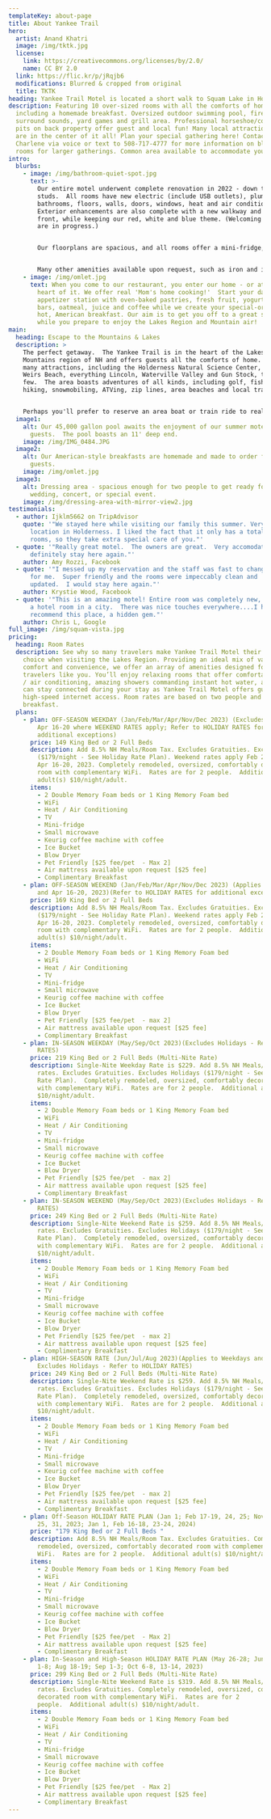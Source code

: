 ```yaml
---
templateKey: about-page
title: About Yankee Trail
hero:
  artist: Anand Khatri
  image: /img/tktk.jpg
  license:
    link: https://creativecommons.org/licenses/by/2.0/
    name: CC BY 2.0
  link: https://flic.kr/p/jRqjb6
  modifications: Blurred & cropped from original
  title: TKTK
heading: Yankee Trail Motel is located a short walk to Squam Lake in Holderness, NH
description: Featuring 10 over-sized rooms with all the comforts of home,
  including a homemade breakfast. Oversized outdoor swimming pool, fire pits, 3
  surround sounds, yard games and grill area. Professional horseshoe/corn hole
  pits on back property offer guest and local fun! Many local attractions, as we
  are in the center of it all! Plan your special gathering here! Contact
  Charlene via voice or text to 508-717-4777 for more information on blocks of
  rooms for larger gatherings. Common area available to accommodate your event.
intro:
  blurbs:
    - image: /img/bathroom-quiet-spot.jpg
      text: >-
        Our entire motel underwent complete renovation in 2022 - down to the
        studs.  All rooms have new electric (include USB outlets), plumbing,
        bathrooms, floors, walls, doors, windows, heat and air conditioning.
        Exterior enhancements are also complete with a new walkway and vinyl
        front, while keeping our red, white and blue theme. (Welcoming red doors
        are in progress.)


        Our floorplans are spacious, and all rooms offer a mini-fridge, microwave, Keurig coffee maker (coffee provided) and blow dryers. We currently offer three King rooms and seven rooms with two double (full) beds.  


        Many other amenities available upon request, such as iron and ironing boards, forgotten toiletries, etc. 
    - image: /img/omlet.jpg
      text: When you come to our restaurant, you enter our home - or at least the
        heart of it. We offer real 'Mom's home cooking!'  Start your day at the
        appetizer station with oven-baked pastries, fresh fruit, yogurt, granola
        bars, oatmeal, juice and coffee while we create your special-ordered,
        hot, American breakfast. Our aim is to get you off to a great start
        while you prepare to enjoy the Lakes Region and Mountain air!
main:
  heading: Escape to the Mountains & Lakes
  description: >
    The perfect getaway.  The Yankee Trail is in the heart of the Lakes and
    Mountains region of NH and offers guests all the comforts of home.  Close to
    many attractions, including the Holderness Natural Science Center, Laconia’s
    Weirs Beach, everything Lincoln, Waterville Valley and Gun Stock, to name a
    few.  The area boasts adventures of all kinds, including golf, fishing,
    hiking, snowmobiling, ATVing, zip lines, area beaches and local trails.


    Perhaps you'll prefer to reserve an area boat or train ride to really take in the sights!  We are the perfect location for being near it all but not in it all; allowing you to participate yet take a break when you need one!  We are a perfect location for access to Lake Squam, Newfound Lake, and Winnipesauki Fishing and Pond Hockey Tournaments, as well as for Laconia's bike week.  Or maybe you are attending a concert/event at the nearby BNH Pavilion. (Fun Fact: We are one of the very few who offer a one-night stay!)  Better yet, create your own event right here on our grounds! Gather your friends and family and come enjoy all the Yankee Trail has to offer.  
  image1:
    alt: Our 45,000 gallon pool awaits the enjoyment of our summer motel
      guests.  The pool boasts an 11' deep end.
    image: /img/IMG_0484.JPG
  image2:
    alt: Our American-style breakfasts are homemade and made to order for our motel
      guests.
    image: /img/omlet.jpg
  image3:
    alt: Dressing area - spacious enough for two people to get ready for that
      wedding, concert, or special event.
    image: /img/dressing-area-with-mirror-view2.jpg
testimonials:
  - author: Ijklm5662 on TripAdvisor
    quote: '"We stayed here while visiting our family this summer. Very convenient
      location in Holderness. I liked the fact that it only has a total of 10
      rooms, so they take extra special care of you."'
  - quote: '"Really great motel.  The owners are great.  Very accomodating.  I will
      definitely stay here again."'
    author: Amy Rozzi, Facebook
  - quote: '"I messed up my reservation and the staff was fast to change the date
      for me.  Super friendly and the rooms were impeccably clean and
      updated.  I would stay here again."'
    author: Krystie Wood, Facebook
  - quote: '"This is an amazing motel! Entire room was completely new, it felt like
      a hotel room in a city.  There was nice touches everywhere....I highly
      recommend this place, a hidden gem."'
    author: Chris L, Google
full_image: /img/squam-vista.jpg
pricing:
  heading: Room Rates
  description: See why so many travelers make Yankee Trail Motel their motel of
    choice when visiting the Lakes Region. Providing an ideal mix of value,
    comfort and convenience, we offer an array of amenities designed for
    travelers like you. You’ll enjoy relaxing rooms that offer comfortable heat
    / air conditioning, amazing showers commanding instant hot water, and you
    can stay connected during your stay as Yankee Trail Motel offers guests free
    high-speed internet access. Room rates are based on two people and include
    breakfast.
  plans:
    - plan: OFF-SEASON WEEKDAY (Jan/Feb/Mar/Apr/Nov/Dec 2023) (Excludes Feb 20-23 and
        Apr 16-20 where WEEKEND RATES apply; Refer to HOLIDAY RATES for
        additional exceptions)
      price: 149 King Bed or 2 Full Beds
      description: Add 8.5% NH Meals/Room Tax. Excludes Gratuities. Excludes Holidays
        ($179/night - See Holiday Rate Plan). Weekend rates apply Feb 20-23 and
        Apr 16-20, 2023. Completely remodeled, oversized, comfortably decorated
        room with complementary WiFi.  Rates are for 2 people.  Additional
        adult(s) $10/night/adult.
      items:
        - 2 Double Memory Foam beds or 1 King Memory Foam bed
        - WiFi
        - Heat / Air Conditioning
        - TV
        - Mini-fridge
        - Small microwave
        - Keurig coffee machine with coffee
        - Ice Bucket
        - Blow Dryer
        - Pet Friendly [$25 fee/pet  - Max 2]
        - Air mattress available upon request [$25 fee]
        - Complimentary Breakfast
    - plan: OFF-SEASON WEEKEND (Jan/Feb/Mar/Apr/Nov/Dec 2023) (Applies to Feb 20-23
        and Apr 16-20, 2023)(Refer to HOLIDAY RATES for additional exceptions)
      price: 169 King Bed or 2 Full Beds
      description: Add 8.5% NH Meals/Room Tax. Excludes Gratuities. Excludes Holidays
        ($179/night - See Holiday Rate Plan). Weekend rates apply Feb 20-23 and
        Apr 16-20, 2023. Completely remodeled, oversized, comfortably decorated
        room with complementary WiFi.  Rates are for 2 people.  Additional
        adult(s) $10/night/adult.
      items:
        - 2 Double Memory Foam beds or 1 King Memory Foam bed
        - WiFi
        - Heat / Air Conditioning
        - TV
        - Mini-fridge
        - Small microwave
        - Keurig coffee machine with coffee
        - Ice Bucket
        - Blow Dryer
        - Pet Friendly [$25 fee/pet  - max 2]
        - Air mattress available upon request [$25 fee]
        - Complimentary Breakfast
    - plan: IN-SEASON WEEKDAY (May/Sep/Oct 2023)(Excludes Holidays - Refer to HOLIDAY
        RATES)
      price: 219 King Bed or 2 Full Beds (Multi-Nite Rate)
      description: Single-Nite Weekday Rate is $229. Add 8.5% NH Meals/Room Tax to all
        rates. Excludes Gratuities. Excludes Holidays ($179/night - See Holiday
        Rate Plan).  Completely remodeled, oversized, comfortably decorated room
        with complementary WiFi.  Rates are for 2 people.  Additional adult(s)
        $10/night/adult.
      items:
        - 2 Double Memory Foam beds or 1 King Memory Foam bed
        - WiFi
        - Heat / Air Conditioning
        - TV
        - Mini-fridge
        - Small microwave
        - Keurig coffee machine with coffee
        - Ice Bucket
        - Blow Dryer
        - Pet Friendly [$25 fee/pet  - max 2]
        - Air mattress available upon request [$25 fee]
        - Complimentary Breakfast
    - plan: IN-SEASON WEEKEND (May/Sep/Oct 2023)(Excludes Holidays - Refer to HOLIDAY
        RATES)
      price: 249 King Bed or 2 Full Beds (Multi-Nite Rate)
      description: Single-Nite Weekend Rate is $259. Add 8.5% NH Meals/Room Tax to all
        rates. Excludes Gratuities. Excludes Holidays ($179/night - See Holiday
        Rate Plan).  Completely remodeled, oversized, comfortably decorated room
        with complementary WiFi.  Rates are for 2 people.  Additional adult(s)
        $10/night/adult.
      items:
        - 2 Double Memory Foam beds or 1 King Memory Foam bed
        - WiFi
        - Heat / Air Conditioning
        - TV
        - Mini-fridge
        - Small microwave
        - Keurig coffee machine with coffee
        - Ice Bucket
        - Blow Dryer
        - Pet Friendly [$25 fee/pet  - max 2]
        - Air mattress available upon request [$25 fee]
        - Complimentary Breakfast
    - plan: HIGH-SEASON RATE (Jun/Jul/Aug 2023)(Applies to Weekdays and Weekends;
        Excludes Holidays - Refer to HOLIDAY RATES)
      price: 249 King Bed or 2 Full Beds (Multi-Nite Rate)
      description: Single-Nite Weekend Rate is $259. Add 8.5% NH Meals/Room Tax to all
        rates. Excludes Gratuities. Excludes Holidays ($179/night - See Holiday
        Rate Plan).  Completely remodeled, oversized, comfortably decorated room
        with complementary WiFi.  Rates are for 2 people.  Additional adult(s)
        $10/night/adult.
      items:
        - 2 Double Memory Foam beds or 1 King Memory Foam bed
        - WiFi
        - Heat / Air Conditioning
        - TV
        - Mini-fridge
        - Small microwave
        - Keurig coffee machine with coffee
        - Ice Bucket
        - Blow Dryer
        - Pet Friendly [$25 fee/pet  - max 2]
        - Air mattress available upon request [$25 fee]
        - Complimentary Breakfast
    - plan: Off-Season HOLIDAY RATE PLAN (Jan 1; Feb 17-19, 24, 25; Nov 21-24; Dec 24,
        25, 31, 2023; Jan 1, Feb 16-18, 23-24, 2024)
      price: "179 King Bed or 2 Full Beds "
      description: Add 8.5% NH Meals/Room Tax. Excludes Gratuities. Completely
        remodeled, oversized, comfortably decorated room with complementary
        WiFi.  Rates are for 2 people.  Additional adult(s) $10/night/adult.
      items:
        - 2 Double Memory Foam beds or 1 King Memory Foam bed
        - WiFi
        - Heat / Air Conditioning
        - TV
        - Mini-fridge
        - Small microwave
        - Keurig coffee machine with coffee
        - Ice Bucket
        - Blow Dryer
        - Pet Friendly [$25 fee/pet  - Max 2]
        - Air mattress available upon request [$25 fee]
        - Complimentary Breakfast
    - plan: In-Season and High-Season HOLIDAY RATE PLAN (May 26-28; Jun 9-17, 30; Jul
        1-8; Aug 18-19; Sep 1-3; Oct 6-8, 13-14, 2023)
      price: 299 King Bed or 2 Full Beds (Multi-Nite Rate)
      description: Single-Nite Weekend Rate is $319. Add 8.5% NH Meals/Room Tax to all
        rates. Excludes Gratuities. Completely remodeled, oversized, comfortably
        decorated room with complementary WiFi.  Rates are for 2
        people.  Additional adult(s) $10/night/adult.
      items:
        - 2 Double Memory Foam beds or 1 King Memory Foam bed
        - WiFi
        - Heat / Air Conditioning
        - TV
        - Mini-fridge
        - Small microwave
        - Keurig coffee machine with coffee
        - Ice Bucket
        - Blow Dryer
        - Pet Friendly [$25 fee/pet  - Max 2]
        - Air mattress available upon request [$25 fee]
        - Complimentary Breakfast
---
```

